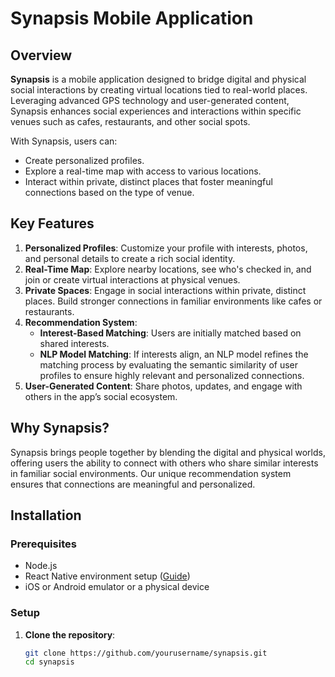 # Synapsis Mobile Application

## Overview

**Synapsis** is a mobile application designed to bridge digital and physical social interactions by creating virtual locations tied to real-world places. Leveraging advanced GPS technology and user-generated content, Synapsis enhances social experiences and interactions within specific venues such as cafes, restaurants, and other social spots.

With Synapsis, users can:

* Create personalized profiles.
* Explore a real-time map with access to various locations.
* Interact within private, distinct places that foster meaningful connections based on the type of venue.

## Key Features

1. **Personalized Profiles**: Customize your profile with interests, photos, and personal details to create a rich social identity.
2. **Real-Time Map**: Explore nearby locations, see who's checked in, and join or create virtual interactions at physical venues.
3. **Private Spaces**: Engage in social interactions within private, distinct places. Build stronger connections in familiar environments like cafes or restaurants.
4. **Recommendation System**:
   * **Interest-Based Matching**: Users are initially matched based on shared interests.
   * **NLP Model Matching**: If interests align, an NLP model refines the matching process by evaluating the semantic similarity of user profiles to ensure highly relevant and personalized connections.
5. **User-Generated Content**: Share photos, updates, and engage with others in the app’s social ecosystem.

## Why Synapsis?

Synapsis brings people together by blending the digital and physical worlds, offering users the ability to connect with others who share similar interests in familiar social environments. Our unique recommendation system ensures that connections are meaningful and personalized.

## Installation

### Prerequisites

* Node.js
* React Native environment setup ([Guide](https://reactnative.dev/docs/environment-setup))
* iOS or Android emulator or a physical device

### Setup

1. **Clone the repository**:

   ```bash
   git clone https://github.com/yourusername/synapsis.git
   cd synapsis
